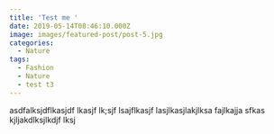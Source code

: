```yaml
---
title: 'Test me '
date: 2019-05-14T08:46:10.000Z
image: images/featured-post/post-5.jpg
categories:
  - Nature
tags:
  - Fashion
  - Nature
  - test t3
---
```

asdfalksjdflkasjdf lkasjf lk;sjf lsajflkasjf lasjlkasjlakjlksa fajlkajja sfkas kjljakdlksjlkdjf lksj
